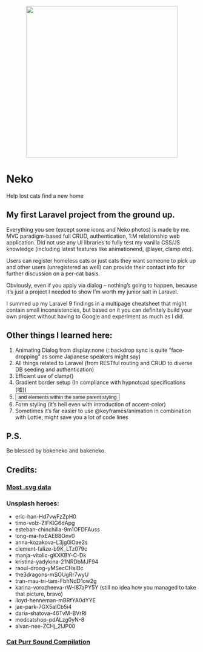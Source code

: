 <p align="center"><a href="https://laravel.com" target="_blank"><img src="hhttps://user-images.githubusercontent.com/106813449/179925315-c67be2bc-2ea2-492d-a642-3dcb288fde4b.png" width="400"></a></p>

# Neko
Help lost cats find a new home

## My first Laravel project from the ground up. 

Everything you see (except some icons and Neko photos) is made by me. MVC paradigm-based full CRUD, authentication, 1:M relationship web application. Did not use any UI libraries to fully test my vanilla CSS/JS knowledge (including latest features like animationend, @layer, clamp etc). 

Users can register homeless cats or just cats they want someone to pick up and other users (unregistered as well) can provide their contact info for further discussion on a per-cat basis. 

Obviously, even if you apply via dialog – nothing’s going to happen, because it’s just a project I needed to show I’m worth my junior salt in Laravel.

I summed up my Laravel 9 findings in a multipage cheatsheet that might contain small inconsistencies, but based on it you can definitely build your own project without having to Google and experiment as much as I did.  

## Other things I learned here: 
1. Animating Dialog from display:none (::backdrop sync is quite “face-dropping” as some Japanese speakers might say)
2. All things related to Laravel (from RESTful routing and CRUD to diverse DB seeding and authentication)
3. Efficient use of clamp()
4. Gradient border setup (In compliance with hypnotoad specifications (嘘))
5. <button> and <a> elements within the same parent styling
6. Form styling (it’s hell even with introduction of accent-color)
7. Sometimes it’s far easier to use @keyframes/animation in combination with Lottie, might save you a lot of code lines
 
## P.S.
Be blessed by bokeneko and bakeneko.

## Credits:
### [Most .svg data](https://blade-ui-kit.com/blade-icons)

### Unsplash heroes:
- eric-han-Hd7vwFzZpH0
- timo-volz-ZlFKIG6dApg
- esteban-chinchilla-9m1OFDFAuss
- long-ma-hxEAE88Onv0
- anna-kozakova-L3jg0lOae2s
- clement-falize-b9K_LTz079c
- manja-vitolic-gKXKBY-C-Dk
- kristina-yadykina-21NRDbMJF94
- raoul-droog-yMSecCHsIBc
- the3dragons-mSOUgRr7wyU
- tran-mau-tri-tam-FbhNdD1ow2g
- karina-vorozheeva-rW-I87aPY5Y (still no idea how you managed to take that picture, bravo)
- lloyd-henneman-mBRfYA0dYYE
- jae-park-7GX5aICb5i4
- daria-shatova-46TvM-BVrRI
- modcatshop-pdALzg0yN-8
- alvan-nee-ZCHj_2lJP00

### [Cat Purr Sound Compilation](https://www.youtube.com/watch?v=joilTJ7f8KY)

